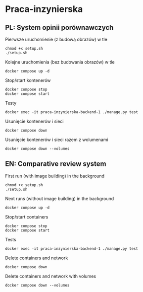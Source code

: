 # Praca-inzynierska

## PL: System opinii porównawczych

Pierwsze uruchomienie (z budową obrazów) w tle
```
chmod +x setup.sh
./setup.sh
```

Kolejne uruchomienia (bez budowania obrazów) w tle
```
docker compose up -d
```

Stop/start kontenerów
```
docker compose stop
docker compose start
```

Testy
```
docker exec -it praca-inzynierska-backend-1 ./manage.py test
```

Usunięcie kontenerów i sieci
```
docker compose down
```

Usunięcie kontenerów i sieci razem z wolumenami
```
docker compose down --volumes
```


## EN: Comparative review system

First run (with image building) in the background
```
chmod +x setup.sh
./setup.sh
```

Next runs (without image building) in the background
```
docker compose up -d
```

Stop/start containers
```
docker compose stop
docker compose start
```

Tests
```
docker exec -it praca-inzynierska-backend-1 ./manage.py test
```

Delete containers and network
```
docker compose down
```

Delete containers and network with volumes
```
docker compose down --volumes
```